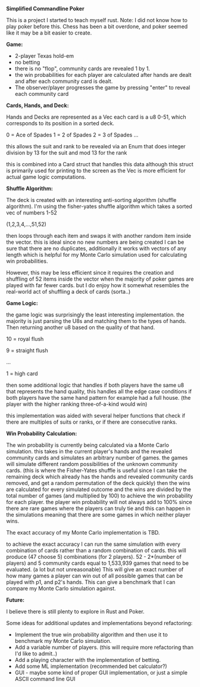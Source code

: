 **Simplified Commandline Poker**

This is a project I started to teach myself rust.
Note: I did not know how to play poker before this.
Chess has been a bit overdone, and poker seemed like it may be a bit easier to create.

**Game:**
- 2-player Texas hold-em
- no betting
- there is no "flop", community cards are revealed 1 by 1.
-  the win probabilities for each player are calculated after hands are dealt and after each community card is dealt.
-  The observer/player progresses the game by pressing "enter" to reveal each community card

**Cards, Hands, and Deck:**

Hands and Decks are represented as a Vec<u8>
each card is a u8 0-51, which corresponds to its position in a sorted deck.


0 = Ace of Spades
1  = 2 of Spades
2 = 3 of Spades
...

this allows the suit and rank to be revealed via an Enum that
does integer division by 13 for the suit
and mod 13 for the rank

this is combined into a Card struct that handles this data
although this struct is primarily used for printing to the screen as the 
Vec<u8> is more efficient for actual game logic computations.


**Shuffle Algorithm:**

The deck is created with an interesting anti-sorting algorithm (shuffle algorithm).
I'm using the fisher-yates shuffle algorithm
which takes a sorted vec of numbers 1-52

(1,2,3,4,...,51,52)

then loops through each item and swaps it with another random item inside the vector.
this is ideal since no new numbers are being created I can be sure that there are no duplicates,
additionally it works with vectors of any length which is helpful for my Monte Carlo simulation used for calculating win probabilities.

However, this may be less efficient since it requires the creation and shuffling of 52 items inside the vector when the
majority of poker games are played with far fewer cards.
but I do enjoy how it somewhat resembles the real-world act of shuffling a deck of cards (sorta..)


**Game Logic:**

the game logic was surprisingly the least interesting implementation.
the majority is just parsing the U8s and matching them to the types of hands.
Then returning another u8 based on the quality of that hand.

10 = royal flush

9 = straight flush

...

1 = high card

then some additional logic that handles if both players have the same u8 that represents the hand quality, this handles all the edge case conditions if both players have the same hand pattern
for example
had a full house. (the player with the higher ranking three-of-a-kind would win)

this implementation was aided with several helper functions that check if there are multiples of suits or ranks, or if there are consecutive ranks.


**Win Probability Calculation:**

The win probability is currently being calculated via a Monte Carlo simulation.
this takes in the current player's hands and the revealed community cards and simulates an arbitrary number of games.
the games will simulate different random possibilities of the unknown community cards. 
(this is where the Fisher-Yates shuffle is useful since I can take the remaining deck which already has the hands and revealed community cards removed, and get a random permutation of the deck quickly)
then the wins are calculated for every simulated outcome and the wins are divided by the total number of games (and multiplied by 100) to achieve the win probability for each player.
the player win probability will not always add to 100% since there are rare games where the players can truly tie and this can happen in the simulations meaning that there are some games in which neither player wins.

The exact accuracy of my Monte Carlo implementation is TBD.

to achieve the exact accuracy I can run the same simulation with every combination of cards rather than a random combination of cards. this will produce (47 choose 5) combinations (for 2 players).
52 - 2*(number of players) and 5 community cards
equal to 1,533,939 games that need to be evaluated. (a lot but not unreasonable)
This will give an exact number of how many games a player can win out of all possible games that can be played with p1, and p2's hands.
This can give a benchmark that I can compare my Monte Carlo simulation against.

**Future:**

I believe there is still plenty to explore in Rust and Poker.

Some ideas for additional updates and implementations
beyond refactoring:

- Implement the true win probability algorithm and then use it to benchmark my Monte Carlo simulation.
- Add a variable number of players. (this will require more refactoring than I'd like to admit..)
- Add a playing character with the implementation of betting.
- Add some ML implementation (recommended bet calculator?)
- GUI - maybe some kind of proper GUI implementation, or just a simple ASCII command line GUI






